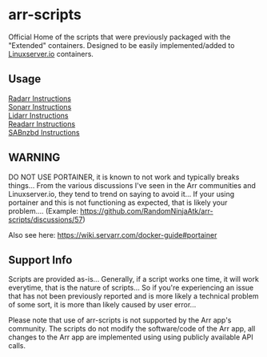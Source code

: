 # arr-scripts

Official Home of the scripts that were previously packaged with the "Extended" containers. Designed to be easily implemented/added to [Linuxserver.io](https://www.linuxserver.io/) containers.

## Usage

 [Radarr Instructions](https://github.com/RandomNinjaAtk/arr-scripts/tree/main/radarr/readme.md)  
 [Sonarr Instructions](https://github.com/RandomNinjaAtk/arr-scripts/tree/main/sonarr/readme.md)  
 [Lidarr Instructions](https://github.com/RandomNinjaAtk/arr-scripts/tree/main/lidarr/readme.md)  
 [Readarr Instructions](https://github.com/RandomNinjaAtk/arr-scripts/tree/main/readarr/readme.md)  
 [SABnzbd Instructions](https://github.com/RandomNinjaAtk/arr-scripts/tree/main/sabnzbd#/readme.md)

## WARNING

DO NOT USE PORTAINER, it is known to not work and typically breaks things... From the various discussions I've seen in the Arr communities and Linuxserver.io, they tend to trend on saying to avoid it... If your using portainer and this is not functioning as expected, that is likely your problem.... (Example: <https://github.com/RandomNinjaAtk/arr-scripts/discussions/57>)

Also see here: <https://wiki.servarr.com/docker-guide#portainer>

## Support Info

Scripts are provided as-is... Generally, if a script works one time, it will work everytime, that is the nature of scripts... So if you're experiencing an issue that has not been previously reported and is more likely a technical problem of some sort, it is more than likely caused by user error...

Please note that use of arr-scripts is not supported by the Arr app's community. The scripts do not modify the software/code of the Arr app, all changes to the Arr app are implemented using using publicly available API calls.
